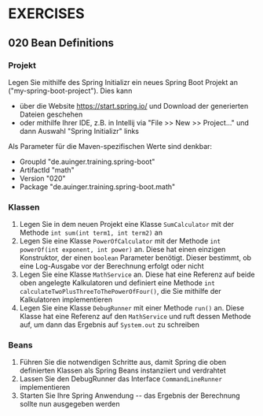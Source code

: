 # EXERCISES

## 020 Bean Definitions

### Projekt

Legen Sie mithilfe des Spring Initializr ein neues Spring Boot Projekt an ("my-spring-boot-project"). Dies kann

- über die Website https://start.spring.io/ und Download der generierten Dateien geschehen
- oder mithilfe Ihrer IDE, z.B. in Intellij via "File >> New >> Project..." und dann Auswahl "Spring Initializr" links

Als Parameter für die Maven-spezifischen Werte sind denkbar:

- GroupId "de.auinger.training.spring-boot"
- ArtifactId "math"
- Version "020"
- Package "de.auinger.training.spring-boot.math"

### Klassen

1. Legen Sie in dem neuen Projekt eine Klasse `SumCalculator` mit der Methode `int sum(int term1, int term2)` an
2. Legen Sie eine Klasse `PowerOfCalculator` mit der Methode `int powerOf(int exponent, int power)` an. Diese hat einen
   einzigen Konstruktor, der einen `boolean` Parameter benötigt. Dieser bestimmt, ob eine Log-Ausgabe vor der Berechnung
   erfolgt oder nicht
3. Legen Sie eine Klasse `MathService` an. Diese hat eine Referenz auf beide oben angelegte Kalkulatoren und
   definiert eine Methode `int calculateTwoPlusThreeToThePowerOfFour()`, die Sie mithilfe der Kalkulatoren
   implementieren
4. Legen Sie eine Klasse `DebugRunner` mit einer Methode `run()` an. Diese Klasse hat eine Referenz auf
   den `MathService` und ruft dessen Methode auf, um dann das Ergebnis auf `System.out` zu schreiben

### Beans

1. Führen Sie die notwendigen Schritte aus, damit Spring die oben definierten Klassen als Spring Beans instanziiert
   und verdrahtet
2. Lassen Sie den DebugRunner das Interface `CommandLineRunner` implementieren
3. Starten Sie Ihre Spring Anwendung -- das Ergebnis der Berechnung sollte nun ausgegeben werden


